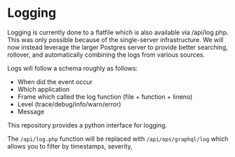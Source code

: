 # Logging

Logging is currently done to a flatfile which is also available via
/api/log.php. This was only possible because of the single-server
infrastructure. We will now instead leverage the larger Postgres server to
provide better searching, rollover, and automatically combining the logs from
various sources.

Logs will follow a schema roughly as follows:

- When did the event occur
- Which application
- Frame which called the log function (file + function + lineno)
- Level (trace/debug/info/warn/error)
- Message

This repository provides a python interface for logging.

The `/api/log.php` function will be replaced with `/api/ops/graphql/log`
which allows you to filter by timestamps, severity,

